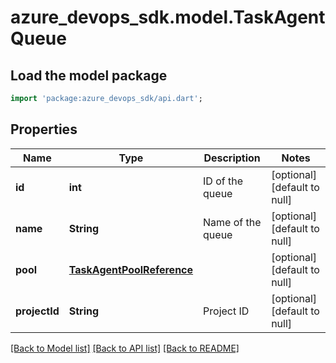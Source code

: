 # azure_devops_sdk.model.TaskAgentQueue

## Load the model package
```dart
import 'package:azure_devops_sdk/api.dart';
```

## Properties
Name | Type | Description | Notes
------------ | ------------- | ------------- | -------------
**id** | **int** | ID of the queue | [optional] [default to null]
**name** | **String** | Name of the queue | [optional] [default to null]
**pool** | [**TaskAgentPoolReference**](TaskAgentPoolReference.md) |  | [optional] [default to null]
**projectId** | **String** | Project ID | [optional] [default to null]

[[Back to Model list]](../README.md#documentation-for-models) [[Back to API list]](../README.md#documentation-for-api-endpoints) [[Back to README]](../README.md)


